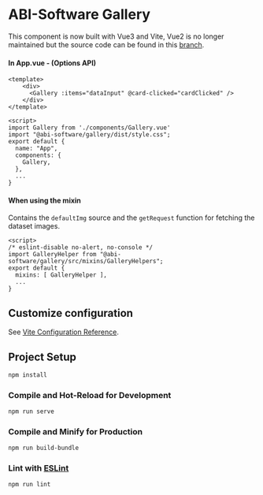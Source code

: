 # ABI-Software Gallery

This component is now built with Vue3 and Vite, Vue2 is no longer maintained but the source code can be found in this [branch](https://github.com/ABI-Software/mapcore-gallery/tree/Vue-2).

#### In App.vue - (Options API)
```
<template>
    <div>
      <Gallery :items="dataInput" @card-clicked="cardClicked" />
    </div>
</template>

<script>
import Gallery from './components/Gallery.vue'
import "@abi-software/gallery/dist/style.css";
export default {
  name: "App",
  components: {
    Gallery,
  },
  ...
}
```

#### When using the mixin
Contains the `defaultImg` source and the `getRequest` function for fetching the dataset images.
```
<script>
/* eslint-disable no-alert, no-console */
import GalleryHelper from "@abi-software/gallery/src/mixins/GalleryHelpers";
export default {
  mixins: [ GalleryHelper ],
  ...
}
``` 

## Customize configuration

See [Vite Configuration Reference](https://vitejs.dev/config/).

## Project Setup

```sh
npm install
```

### Compile and Hot-Reload for Development

```sh
npm run serve
```

### Compile and Minify for Production

```sh
npm run build-bundle
```

### Lint with [ESLint](https://eslint.org/)

```sh
npm run lint
```
